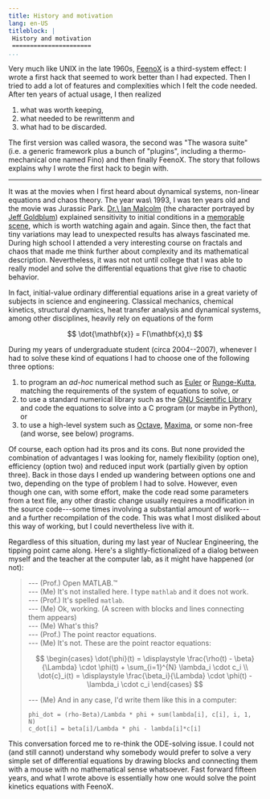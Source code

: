 ```yaml
---
title: History and motivation
lang: en-US
titleblock: |
 History and motivation
 ======================
...
```


Very much like UNIX in the late 1960s, [FeenoX](https://www.seamplex.com/feenox) is a third-system effect: I wrote a first hack that seemed to work better than I had expected. Then I tried to add a lot of features and complexities which I felt the code needed. After ten years of actual usage, I then realized

 1. what was worth keeping,
 2. what needed to be rewrittenm and
 3. what had to be discarded.
 
The first version was called wasora, the second was "The wasora suite" (i.e. a generic framework plus a bunch of "plugins", including a thermo-mechanical one named Fino) and then finally FeenoX. The story that follows explains why I wrote the first hack to begin with.

--------

It was at the movies when I first heard about dynamical systems, non-linear equations and chaos theory. The year was\ 1993, I was ten years old and the movie was Jurassic Park. [Dr.\ Ian Malcolm](https://en.wikipedia.org/wiki/Ian_Malcolm_(character)) (the character portrayed by [Jeff Goldblum](https://en.wikipedia.org/wiki/Jeff_Goldblum)) explained sensitivity to initial conditions in a [memorable scene](https://www.youtube.com/watch?v=n-mpifTiPV4), which is worth watching again and again. Since then, the fact that tiny variations may lead to unexpected results has always fascinated me. During high school I attended a very interesting course on fractals and chaos that made me think further about complexity and its mathematical description. Nevertheless, it was not not until college that I was able to really model and solve the differential equations that give rise to chaotic behavior.

In fact, initial-value ordinary differential equations arise in a great variety of subjects in science and engineering. Classical mechanics, chemical kinetics, structural dynamics, heat transfer analysis and dynamical systems, among other disciplines, heavily rely on equations of the form

$$
\dot{\mathbf{x}} = F(\mathbf{x},t)
$$

During my years of undergraduate student (circa 2004--2007), whenever I had to solve these kind of equations I had to choose one of the following three options:

 1. to program an _ad-hoc_ numerical method such as [Euler](https://en.wikipedia.org/wiki/Euler_method) or [Runge-Kutta](https://en.wikipedia.org/wiki/Runge%E2%80%93Kutta_methods), matching the requirements of the system of equations to solve, or
 2. to use a standard numerical library such as the [GNU Scientific Library](https://www.gnu.org/software/gsl/) and code the equations to solve into a C program (or maybe in Python), or
 3. to use a high-level system such as [Octave](https://www.gnu.org/software/octave/index), [Maxima](https://maxima.sourceforge.io/), or some non-free (and worse, see below) programs.

Of course, each option had its pros and its cons. But none provided the combination of advantages I was looking for, namely flexibility (option one), efficiency (option two) and reduced input work (partially given by option three). Back in those days I ended up wandering between options one and two, depending on the type of problem I had to solve. However, even though one can, with some effort, make the code read some parameters from a text file, any other drastic change usually requires a modification in the source code---some times involving a substantial amount of work---and a further recompilation of the code. This was what I most disliked about this way of working, but I could nevertheless live with it.

Regardless of this situation, during my last year of Nuclear Engineering, the tipping point came along.
Here's a slightly-fictionalized of a dialog between myself and the teacher at the computer lab, as it might have happened (or not):

>   
> --- (Prof.) Open MATLAB.™  
> --- (Me) It's not installed here. I type `mathlab` and it does not work.  
> --- (Prof.) It's spelled `matlab`.  
> --- (Me) Ok, working. (A screen with blocks and lines connecting them appears)  
> --- (Me) What's this?   
> --- (Prof.) The point reactor equations.  
> --- (Me) It's not. These are the point reactor equations:
>
> $$
> \begin{cases}
> \dot{\phi}(t) = \displaystyle \frac{\rho(t) - \beta}{\Lambda} \cdot \phi(t) + \sum_{i=1}^{N} \lambda_i \cdot c_i \\
> \dot{c}_i(t)  = \displaystyle \frac{\beta_i}{\Lambda} \cdot \phi(t) - \lambda_i \cdot c_i
> \end{cases}
> $$
>
> --- (Me) And in any case, I'd write them like this in a computer:
>
> ```
> phi_dot = (rho-Beta)/Lambda * phi + sum(lambda[i], c[i], i, 1, N)
> c_dot[i] = beta[i]/Lambda * phi - lambda[i]*c[i]
> ```
   
This conversation forced me to re-think the ODE-solving issue.
I could not (and still cannot) understand why somebody would prefer to solve a very simple set of differential equations by drawing blocks and connecting them with a mouse with no mathematical sense whatsoever.
Fast forward fifteen years, and what I wrote above is essentially how one would solve the point kinetics equations with FeenoX.
